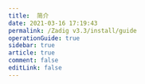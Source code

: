 ```yaml
---
title:  简介
date: 2021-03-16 17:19:43
permalink: /Zadig v3.3/install/guide
operationGuide: true
sidebar: true
article: true
comment: false
editLink: false
---
```


